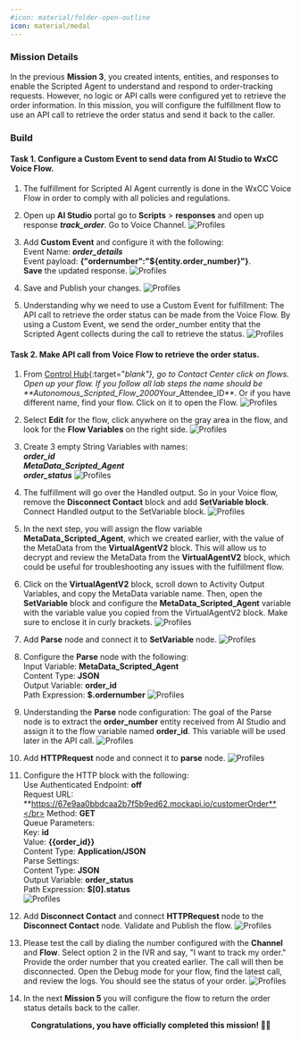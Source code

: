 ```yaml
---
#icon: material/folder-open-outline
icon: material/medal
---
```


### Mission Details

In the previous **Mission 3**, you created intents, entities, and responses to enable the Scripted Agent to understand and respond to order-tracking requests. However, no logic or API calls were configured yet to retrieve the order information. In this mission, you will configure the fulfillment flow to use an API call to retrieve the order status and send it back to the caller.

### Build

#### Task 1. Configure a Custom Event to send data from AI Studio to WxCC Voice Flow. 

1. The fulfillment for Scripted AI Agent currently is done in the WxCC Voice Flow in order to comply with all policies and regulations.

2. Open up **AI Studio** portal go to **Scripts** > **responses** and open up response ***track_order***<span class="copy-static" title="Click to copy!" data-copy-text="track_order"><span class="copy"></span></span>. Go to Voice Channel. 
    ![Profiles](../graphics/Lab1_AI_Agent/6.38.gif) 

3. Add **Custom Event** and configure it with the following: </br>
Event Name: ***order_details***<span class="copy-static" title="Click to copy!" data-copy-text="order_details"><span class="copy"></span></span></br>
Event payload: **{"ordernumber":"${entity.order_number}"}**.</br>
**Save** the updated response. 
    ![Profiles](../graphics/Lab1_AI_Agent/6.39.gif) 

4. Save and Publish your changes. 
    ![Profiles](../graphics/Lab1_AI_Agent/6.54.gif) 

4. Understanding why we need to use a Custom Event for fulfillment: The API call to retrieve the order status can be made from the Voice Flow. By using a Custom Event, we send the order_number entity that the Scripted Agent collects during the call to retrieve the status.
    ![Profiles](../graphics/Lab1_AI_Agent/6.40.png) 


#### Task 2. Make API call from Voice Flow to retrieve the order status. 

1. From [Control Hub](https://admin.webex.com){:target="_blank"}, go to Contact Center click on flows. Open up your flow. If you follow all lab steps the name should be **<span class="attendee-id-container">Autonomous_Scripted_Flow_2000_<span class="attendee-id-placeholder" data-prefix="Autonomous_Scripted_Flow_2000_">Your_Attendee_ID</span><span class="copy" title="Click to copy!"></span></span>**. Or if you have different name, find your flow. Click on it to open the Flow. 
    ![Profiles](../graphics/Lab1_AI_Agent/6.41.gif) 

2. Select **Edit** for the flow, click anywhere on the gray area in the flow, and look for the **Flow Variables** on the right side.
    ![Profiles](../graphics/Lab1_AI_Agent/6.42.gif) 

3. Create 3 empty String Variables with names:</br>
***order_id***<span class="copy-static" title="Click to copy!" data-copy-text="order_id"><span class="copy"></span></span></br>
***MetaData_Scripted_Agent***<span class="copy-static" title="Click to copy!" data-copy-text="MetaData_Scripted_Agent"><span class="copy"></span></span></br>
***order_status***<span class="copy-static" title="Click to copy!" data-copy-text="order_status"><span class="copy"></span></span>
    ![Profiles](../graphics/Lab1_AI_Agent/6.43.gif) 

4. The fulfillment will go over the Handled output. So in your Voice flow, remove the **Disconnect Contact** block and add **SetVariable block**. Connect Handled output to the SetVariable block. 
    ![Profiles](../graphics/Lab1_AI_Agent/6.46.gif) 

5. In the next step, you will assign the flow variable **MetaData_Scripted_Agent**, which we created earlier, with the value of the MetaData from the **VirtualAgentV2** block. This will allow us to decrypt and review the MetaData from the **VirtualAgentV2** block, which could be useful for troubleshooting any issues with the fulfillment flow.</br>

6. Click on the **VirtualAgentV2** block, scroll down to Activity Output Variables, and copy the MetaData variable name. Then, open the **SetVariable** block and configure the **MetaData_Scripted_Agent** variable with the variable value you copied from the VirtualAgentV2 block. Make sure to enclose it in curly brackets.
    ![Profiles](../graphics/Lab1_AI_Agent/6.47.gif) 

7. Add **Parse** node and connect it to **SetVariable** node. 
    ![Profiles](../graphics/Lab1_AI_Agent/6.48.gif) 

8. Configure the **Parse** node with the following:</br>
Input Variable: **MetaData_Scripted_Agent**</br>
Content Type: **JSON**</br>
Output Variable: **order_id** </br>
Path Expression: **$.ordernumber**
    ![Profiles](../graphics/Lab1_AI_Agent/6.49.gif) 

9. Understanding the **Parse** node configuration: The goal of the Parse node is to extract the **order_number** entity received from AI Studio and assign it to the flow variable named **order_id**. This variable will be used later in the API call.
    ![Profiles](../graphics/Lab1_AI_Agent/6.50.png) 

10. Add **HTTPRequest** node and connect it to **parse** node. 
    ![Profiles](../graphics/Lab1_AI_Agent/6.51.gif)

11. Configure the HTTP block with the following:</br>
Use Authenticated Endpoint: **off**</br>
Request URL: **https://67e9aa0bbdcaa2b7f5b9ed62.mockapi.io/customerOrder**</br>
Method: **GET**</br>
Queue Parameters: </br>
Key: **id**</br>
Value: **{{order_id}}**</br>
Content Type: **Application/JSON**</br>
Parse Settings:</br>
Content Type: **JSON**</br>
Output Variable: **order_status**</br>
Path Expression: **$[0].status**</br>
    ![Profiles](../graphics/Lab1_AI_Agent/6.52.gif)

12. Add **Disconnect Contact** and connect **HTTPRequest** node to the **Disconnect Contact** node. Validate and Publish the flow. 
    ![Profiles](../graphics/Lab1_AI_Agent/6.53.gif)

13. Please test the call by dialing the number configured with the **Channel** and **Flow**. Select option 2 in the IVR and say, "I want to track my order." Provide the order number that you created earlier. The call will then be disconnected. Open the Debug mode for your flow, find the latest call, and review the logs. You should see the status of your order.
    ![Profiles](../graphics/Lab1_AI_Agent/6.55.gif)

14. In the next **Mission 5** you will configure the flow to return the order status details back to the caller. 

<p style="text-align:center"><strong>Congratulations, you have officially completed this mission! 🎉🎉 </strong></p>